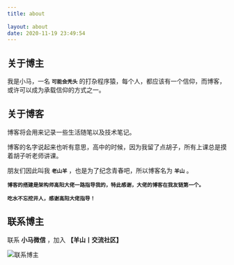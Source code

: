 ```yaml
---
title: about
 
layout: about
date: 2020-11-19 23:49:54
---
```



## 关于博主

我是小马，一名 **`可能会秃头`** 的打杂程序猿，每个人，都应该有一个信仰，而博客，或许可以成为承载信仰的方式之一。

## 关于博客

博客将会用来记录一些生活随笔以及技术笔记。

博客的名字说起来也听有意思，高中的时候，因为我留了点胡子，所有上课总是摸着胡子听老师讲课。

朋友们因此叫我 **`老山羊`** ，也是为了纪念青春吧，所以博客名为 **`羊山`** 。

**`博客的搭建是架构师高阳大佬一路指导我的，特此感谢，大佬的博客在我友链第一个。`**

**`吃水不忘挖井人，感谢高阳大佬指导！`**

## 联系博主

<!-- 博客所有源代码都已在 GitHub 社区开源， -->

联系 **小马微信** ，加入  **【羊山丨交流社区】**

![联系博主](/img/icon/wechatFindMe.png)
